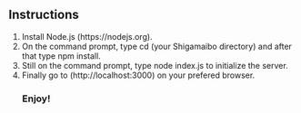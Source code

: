 <h2>Instructions</h2>
<ol>
  <li>Install Node.js (https://nodejs.org).</li>
  <li>On the command prompt, type cd (your Shigamaibo directory) and after that type npm install.</li>
  <li>Still on the command prompt, type node index.js to initialize the server.</li>
  <li>Finally go to (http://localhost:3000) on your prefered browser.</li>
  <h3>Enjoy!</h3>
</ol>
